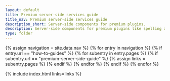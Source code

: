 ```yaml
---
layout: default
title: Premium server-side services guide
title_nav: Premium server-side services guide
description_short: Server-side components for premium plugins.
description: Server-side components for premium plugins like spelling as-you-type.
type: folder
---
```


{% assign navigation = site.data.nav %}
{% for entry in navigation %}
  {% if entry.url == "how-to-guides" %}
    {% for subentry in entry.pages %}
      {% if subentry.url == "premium-server-side-guide" %}
        {% assign links = subentry.pages %}
      {% endif %}
    {% endfor %}
  {% endif %}
{% endfor %}

{% include index.html links=links %}
